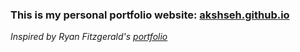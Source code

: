 ### This is my personal portfolio website: [akshseh.github.io](https://akshseh.github.io)
 
*Inspired by Ryan Fitzgerald's [portfolio](https://github.com/RyanFitzgerald/devportfolio)*
